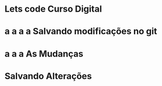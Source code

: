 # Lets code Curso Digital


# a a a a Salvando modificações no git

# a a a As Mudanças

# Salvando Alterações 
